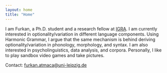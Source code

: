 ```yaml
---
layout: home
title: "Home"
---
```


I am Furkan, a Ph.D. student and a research fellow at <a href= "https://www.philol.uni-leipzig.de/en/research-training-group-interaction-of-grammatical-building-blocks"	 target ="_blank">IGRA</a>.
I am currently interested in optionality/variation in different language components. Using Harmonic Grammar, I argue that the same mechanism is behind deriving optionality/variation in phonology, morphology, and syntax.
I am also interested in psycholinguistics, data analysis, and corpora. Personally, I like to play sandbox video games and take pictures.

Contact: [furkan.atmaca@uni-leipzig.de](mailto:furkan.atmaca@uni-leipzig.de)